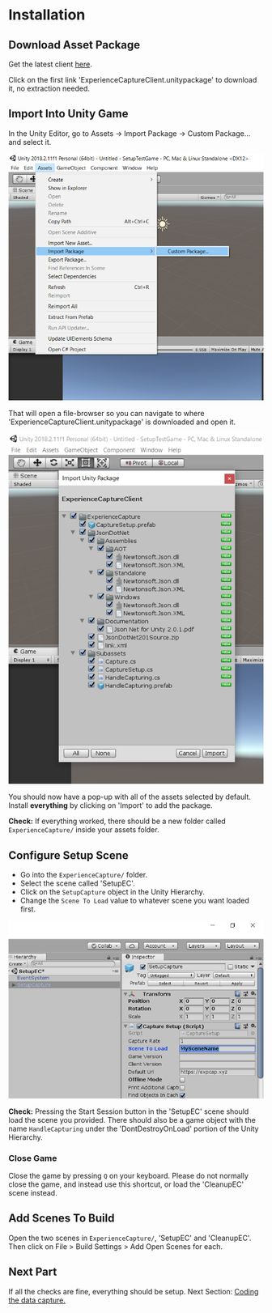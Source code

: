 # Installation

## Download Asset Package

Get the latest client [here](https://github.com/jhburns/ExperienceCapture/releases/tag/client.1.3.0).

Click on the first link 'ExperienceCaptureClient.unitypackage' to download it, no extraction needed.

## Import Into Unity Game

In the Unity Editor, go to Assets -> Import Package -> Custom Package... and select it.

![Opening asset menu](images/import_package.png)

That will open a file-browser so you can navigate to where 'ExperienceCaptureClient.unitypackage'
is downloaded and open it.

![Importing package](images/import_menu.png)

You should now have a pop-up with all of the assets selected by default. Install **everything** by clicking on
'Import' to add the package.

**Check:** If everything worked, there should be a new folder called `ExperienceCapture/` inside your assets folder.

## Configure Setup Scene

- Go into the `ExperienceCapture/` folder.
- Select the scene called 'SetupEC'.
- Click on the `SetupCapture` object in the Unity Hierarchy.
- Change the `Scene To Load` value to whatever scene you want loaded first.

![Scene to load](images/scene_to_load.png)

**Check:** Pressing the Start Session button in the 'SetupEC' scene should load the scene you provided.
There should also be a game object with the name `HandleCapturing` under the 'DontDestroyOnLoad' portion of the Unity Hierarchy.

### Close Game

Close the game by pressing `Q` on your keyboard. Please do not normally close the game, and instead use
this shortcut, or load the 'CleanupEC' scene instead.

## Add Scenes To Build

Open the two scenes in `ExperienceCapture/`, 'SetupEC' and 'CleanupEC'. Then click on File > Build Settings > Add Open Scenes for each.

## Next Part

If all the checks are fine, everything should be setup. Next Section: [Coding the data capture.](Coding.md)